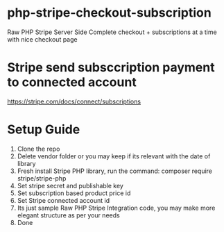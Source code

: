 # php-stripe-checkout-subscription
Raw PHP Stripe Server Side Complete checkout + subscriptions at a time with nice checkout page


# Stripe send subsccription payment to connected account
https://stripe.com/docs/connect/subscriptions

# Setup Guide
01. Clone the repo
2. Delete vendor folder or you may keep if its relevant with the date of library
3. Fresh install Stripe PHP library, run the command: composer require stripe/stripe-php
04. Set stripe secret and publishable key
5. Set subscription based product price id
6. Set Stripe connected account id
7. Its just sample Raw PHP Stripe Integration code, you may make more elegant structure as per your needs
8. Done
